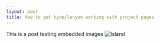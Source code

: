 ```yaml
---
layout: post
title: How to get hyde/lanyon working with project pages
---
```


This is a post testing embedded images ![Island](https://github.com/Premachu/earthsea/blob/gh-pages/Rplot01.png?raw=true)


